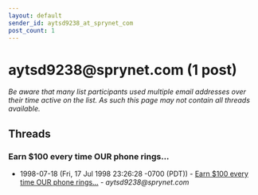 ```yaml
---
layout: default
sender_id: aytsd9238_at_sprynet_com
post_count: 1
---
```


# aytsd9238<span>@</span>sprynet.com (1 post)

_Be aware that many list participants used multiple email addresses over their time active on the list. As such this page may not contain all threads available._

## Threads

### Earn $100 every time OUR phone rings...
+ 1998-07-18 (Fri, 17 Jul 1998 23:26:28 -0700 (PDT)) - [Earn $100 every time OUR phone rings...](/archive/1998/07/29fe607f2274cdbf5ee34fd0a44af55c7aeaba44925f26d0dbd774502eb12c73) - _aytsd9238@sprynet.com_

